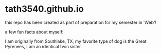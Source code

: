 # tath3540.github.io

this repo has been created as part of preparation for my semester in 'Web'!


a few fun facts about myself:

I am originally from Southlake, TX; my favorite type of dog is the Great Pyrenees, I am an identical twin sister
